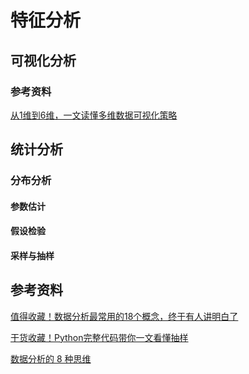 # 特征分析

## 可视化分析

### 参考资料
[从1维到6维，一文读懂多维数据可视化策略](https://mp.weixin.qq.com/s/mD732PqDtqYdFZSxZWtvvg)

## 统计分析

### 分布分析

#### 参数估计

#### 假设检验

#### 采样与抽样

## 参考资料
[值得收藏！数据分析最常用的18个概念，终于有人讲明白了](https://mp.weixin.qq.com/s/ZKCM6D4bHjgFZQax0p9P3A)

[干货收藏！Python完整代码带你一文看懂抽样](https://mp.weixin.qq.com/s/K-SSojZfpnmDAKHFghKlig)

[数据分析的 8 种思维](https://mp.weixin.qq.com/s/Qa00rFmgg7FH4iH-H51MjA)